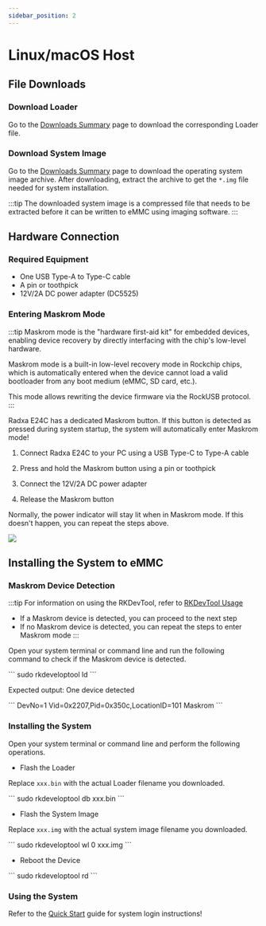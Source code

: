 ```yaml
---
sidebar_position: 2
---
```


# Linux/macOS Host

## File Downloads

### Download Loader

Go to the [Downloads Summary](../../../download) page to download the corresponding Loader file.

### Download System Image

Go to the [Downloads Summary](../../../download) page to download the operating system image archive. After downloading, extract the archive to get the `*.img` file needed for system installation.

:::tip
The downloaded system image is a compressed file that needs to be extracted before it can be written to eMMC using imaging software.
:::

## Hardware Connection

### Required Equipment

- One USB Type-A to Type-C cable
- A pin or toothpick
- 12V/2A DC power adapter (DC5525)

### Entering Maskrom Mode

:::tip
Maskrom mode is the "hardware first-aid kit" for embedded devices, enabling device recovery by directly interfacing with the chip's low-level hardware.

Maskrom mode is a built-in low-level recovery mode in Rockchip chips, which is automatically entered when the device cannot load a valid bootloader from any boot medium (eMMC, SD card, etc.).

This mode allows rewriting the device firmware via the RockUSB protocol.
:::

Radxa E24C has a dedicated Maskrom button. If this button is detected as pressed during system startup, the system will automatically enter Maskrom mode!

1. Connect Radxa E24C to your PC using a USB Type-C to Type-A cable

2. Press and hold the Maskrom button using a pin or toothpick

3. Connect the 12V/2A DC power adapter

4. Release the Maskrom button

Normally, the power indicator will stay lit when in Maskrom mode. If this doesn't happen, you can repeat the steps above.

<div style={{textAlign: 'left'}}>
  <img src="/img/e/e24c/e24c-maskrom.webp" style={{width: '80%', maxWidth: '700'}} />
</div>

## Installing the System to eMMC

### Maskrom Device Detection

:::tip
For information on using the RKDevTool, refer to [RKDevTool Usage](./rkdevtool)

- If a Maskrom device is detected, you can proceed to the next step
- If no Maskrom device is detected, you can repeat the steps to enter Maskrom mode
  :::

Open your system terminal or command line and run the following command to check if the Maskrom device is detected.

<NewCodeBlock tip="Linux/macOS-host$" type="host">
```
sudo rkdeveloptool ld
```
</NewCodeBlock>

Expected output: One device detected

<NewCodeBlock tip="Linux/macOS-host$" type="host">
```
DevNo=1	Vid=0x2207,Pid=0x350c,LocationID=101	Maskrom
```
</NewCodeBlock>

### Installing the System

Open your system terminal or command line and perform the following operations.

- Flash the Loader

Replace `xxx.bin` with the actual Loader filename you downloaded.

<NewCodeBlock tip="Linux/macOS-host$" type="host">
```
sudo rkdeveloptool db xxx.bin
```
</NewCodeBlock>

- Flash the System Image

Replace `xxx.img` with the actual system image filename you downloaded.

<NewCodeBlock tip="Linux/macOS-host$" type="host">
```
sudo rkdeveloptool wl 0 xxx.img
```
</NewCodeBlock>

- Reboot the Device

<NewCodeBlock tip="Linux/macOS-host$" type="host">
```
sudo rkdeveloptool rd
```
</NewCodeBlock>

### Using the System

Refer to the [Quick Start](../../introduction) guide for system login instructions!
